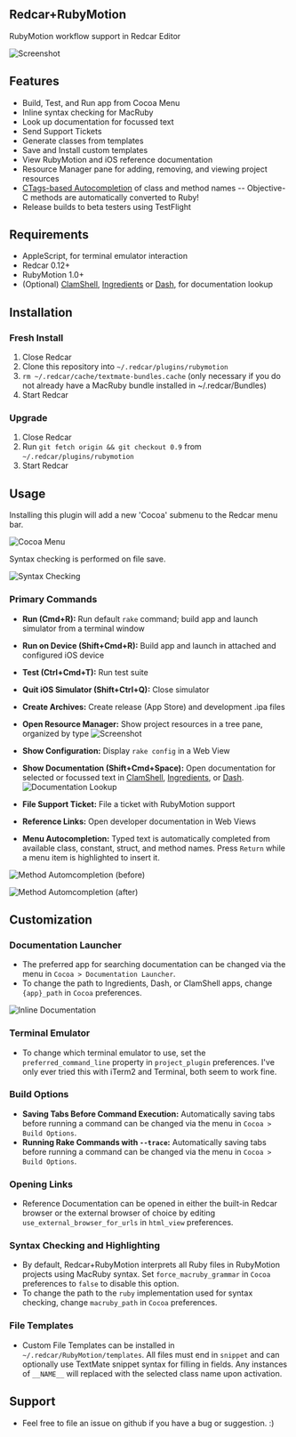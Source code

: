 Redcar+RubyMotion
-----------------

RubyMotion workflow support in Redcar Editor

![Screenshot](https://github.com/kattrali/redcar-rubymotion/raw/master/docs/redcar-rubymotion.jpg)

## Features

- Build, Test, and Run app from Cocoa Menu
- Inline syntax checking for MacRuby
- Look up documentation for focussed text
- Send Support Tickets
- Generate classes from templates
- Save and Install custom templates
- View RubyMotion and iOS reference documentation
- Resource Manager pane for adding, removing, and viewing project resources
- [CTags-based Autocompletion](http://www.screencast.com/t/CGNWXexiRCvB) of class and method names -- Objective-C methods are automatically converted to Ruby!
- Release builds to beta testers using TestFlight

## Requirements

- AppleScript, for terminal emulator interaction
- Redcar 0.12+
- RubyMotion 1.0+
- (Optional) [ClamShell](http://kattrali.github.com/clamshell/), [Ingredients](http://fileability.net/ingredients/) or [Dash](http://kapeli.com/dash/), for documentation lookup

## Installation

### Fresh Install

1. Close Redcar
2. Clone this repository into `~/.redcar/plugins/rubymotion`
3. `rm ~/.redcar/cache/textmate-bundles.cache` (only necessary if you do not already have a MacRuby bundle installed in ~/.redcar/Bundles)
4. Start Redcar

### Upgrade

1. Close Redcar
2. Run `git fetch origin && git checkout 0.9` from `~/.redcar/plugins/rubymotion`
3. Start Redcar

## Usage

Installing this plugin will add a new 'Cocoa' submenu to the Redcar menu bar.

![Cocoa Menu](https://github.com/kattrali/redcar-rubymotion/raw/master/docs/Menubar.png)

Syntax checking is performed on file save.

![Syntax Checking](https://github.com/kattrali/redcar-rubymotion/raw/master/docs/syntax-checking.png)

### Primary Commands

- **Run (Cmd+R):** Run default `rake` command; build app and launch simulator from a terminal window

- **Run on Device (Shift+Cmd+R):** Build app and launch in attached and configured iOS device

- **Test (Ctrl+Cmd+T):** Run test suite
- **Quit iOS Simulator (Shift+Ctrl+Q):** Close simulator
- **Create Archives:** Create release (App Store) and development .ipa files
- **Open Resource Manager:** Show project resources in a tree pane, organized by type
![Screenshot](https://github.com/kattrali/redcar-rubymotion/raw/master/docs/resources.png)
- **Show Configuration:** Display `rake config` in a Web View
- **Show Documentation (Shift+Cmd+Space):** Open documentation for selected or focussed text in [ClamShell](http://kattrali.github.com/clamshell/), [Ingredients](http://fileability.net/ingredients/), or [Dash](http://kapeli.com/dash/).
![Documentation Lookup](https://github.com/kattrali/redcar-rubymotion/raw/master/docs/documentation-lookup.png)
- **File Support Ticket:** File a ticket with RubyMotion support
- **Reference Links:** Open developer documentation in Web Views
- **Menu Autocompletion:** Typed text is automatically completed from available class, constant, struct, and method names. Press `Return` while a menu item is highlighted to insert it.

![Method Automcompletion (before)](https://github.com/kattrali/redcar-rubymotion/raw/master/docs/autocomplete-1.jpeg)

![Method Automcompletion (after)](https://github.com/kattrali/redcar-rubymotion/raw/master/docs/autocomplete-2.jpeg)

## Customization

### Documentation Launcher

- The preferred app for searching documentation can be changed via the menu in `Cocoa > Documentation Launcher`.
- To change the path to Ingredients, Dash, or ClamShell apps, change `{app}_path` in `Cocoa` preferences.

![Inline Documentation](https://github.com/kattrali/redcar-rubymotion/raw/master/docs/clamshell-inline-docs.png)

### Terminal Emulator

- To change which terminal emulator to use, set the `preferred_command_line` property in `project_plugin` preferences. I've only ever tried this with iTerm2 and Terminal, both seem to work fine.

### Build Options

- **Saving Tabs Before Command Execution:** Automatically saving tabs before running a command can be changed via the menu in `Cocoa > Build Options`.
- **Running Rake Commands with `--trace`:** Automatically saving tabs before running a command can be changed via the menu in `Cocoa > Build Options`.

### Opening Links

- Reference Documentation can be opened in either the built-in Redcar browser or the external browser of choice by editing `use_external_browser_for_urls` in `html_view` preferences.

### Syntax Checking and Highlighting

- By default, Redcar+RubyMotion interprets all Ruby files in RubyMotion projects using MacRuby syntax. Set `force_macruby_grammar` in `Cocoa` preferences to `false` to disable this option.
- To change the path to the `ruby` implementation used for syntax checking, change `macruby_path` in `Cocoa` preferences.

### File Templates

- Custom File Templates can be installed in `~/.redcar/RubyMotion/templates`. All files must end in `snippet` and can optionally use TextMate snippet syntax for filling in fields. Any instances of `__NAME__` will replaced with the selected class name upon activation.

## Support

- Feel free to file an issue on github if you have a bug or suggestion. :)